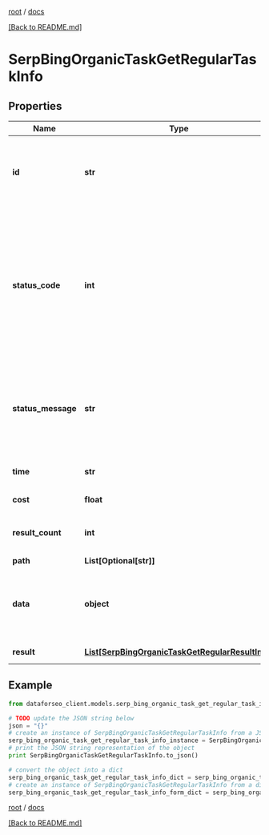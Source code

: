 [root](./../ "root") / [docs](./ "docs")

[[Back to README.md]](./../README.md "[Back to README.md]")

# SerpBingOrganicTaskGetRegularTaskInfo

## Properties

Name | Type | Description | Notes
------------ | ------------- | ------------- | -------------
**id** | **str** | task identifier unique task identifier in our system in the UUID format | [optional]
**status_code** | **int** | status code of the task generated by DataForSEO, can be within the following range: 10000-60000 you can find the full list of the response codes here | [optional]
**status_message** | **str** | informational message of the task you can find the full list of general informational messages here | [optional]
**time** | **str** | execution time, seconds | [optional]
**cost** | **float** | total tasks cost, USD | [optional]
**result_count** | **int** | number of elements in the result array | [optional]
**path** | **List[Optional[str]]** | URL path | [optional]
**data** | **object** | contains the same parameters that you specified in the POST request | [optional]
**result** | [**List[SerpBingOrganicTaskGetRegularResultInfo]**](SerpBingOrganicTaskGetRegularResultInfo.md) | array of results | [optional]

## Example

```python
from dataforseo_client.models.serp_bing_organic_task_get_regular_task_info import SerpBingOrganicTaskGetRegularTaskInfo

# TODO update the JSON string below
json = "{}"
# create an instance of SerpBingOrganicTaskGetRegularTaskInfo from a JSON string
serp_bing_organic_task_get_regular_task_info_instance = SerpBingOrganicTaskGetRegularTaskInfo.from_json(json)
# print the JSON string representation of the object
print SerpBingOrganicTaskGetRegularTaskInfo.to_json()

# convert the object into a dict
serp_bing_organic_task_get_regular_task_info_dict = serp_bing_organic_task_get_regular_task_info_instance.to_dict()
# create an instance of SerpBingOrganicTaskGetRegularTaskInfo from a dict
serp_bing_organic_task_get_regular_task_info_form_dict = serp_bing_organic_task_get_regular_task_info.from_dict(serp_bing_organic_task_get_regular_task_info_dict)
```

  

[root](./../ "root") / [docs](./ "docs")

[[Back to README.md]](./../README.md "[Back to README.md]")